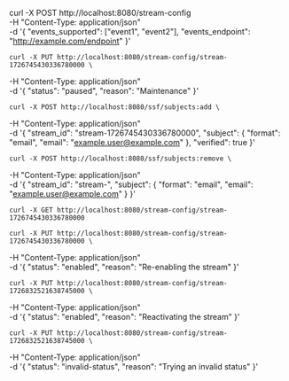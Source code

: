 curl -X POST http://localhost:8080/stream-config \
-H "Content-Type: application/json" \
-d '{
      "events_supported": ["event1", "event2"],
      "events_endpoint": "http://example.com/endpoint"
    }'


    curl -X PUT http://localhost:8080/stream-config/stream-1726745430336780000 \
-H "Content-Type: application/json" \
-d '{
      "status": "paused",
      "reason": "Maintenance"
    }'


    curl -X POST http://localhost:8080/ssf/subjects:add \
-H "Content-Type: application/json" \
-d '{
      "stream_id": "stream-1726745430336780000",
      "subject": {
        "format": "email",
        "email": "example.user@example.com"
      },
      "verified": true
    }'

    curl -X POST http://localhost:8080/ssf/subjects:remove \
-H "Content-Type: application/json" \
-d '{
      "stream_id": "stream-<id>",
      "subject": {
        "format": "email",
        "email": "example.user@example.com"
      }
    }'

    curl -X GET http://localhost:8080/stream-config/stream-1726745430336780000

    curl -X PUT http://localhost:8080/stream-config/stream-1726745430336780000 \
-H "Content-Type: application/json" \
-d '{
      "status": "enabled",
      "reason": "Re-enabling the stream"
    }'

    curl -X PUT http://localhost:8080/stream-config/stream-1726832521638745000 \
-H "Content-Type: application/json" \
-d '{
      "status": "enabled",
      "reason": "Reactivating the stream"
    }'

    curl -X PUT http://localhost:8080/stream-config/stream-1726832521638745000 \
-H "Content-Type: application/json" \
-d '{
      "status": "invalid-status",
      "reason": "Trying an invalid status"
    }'